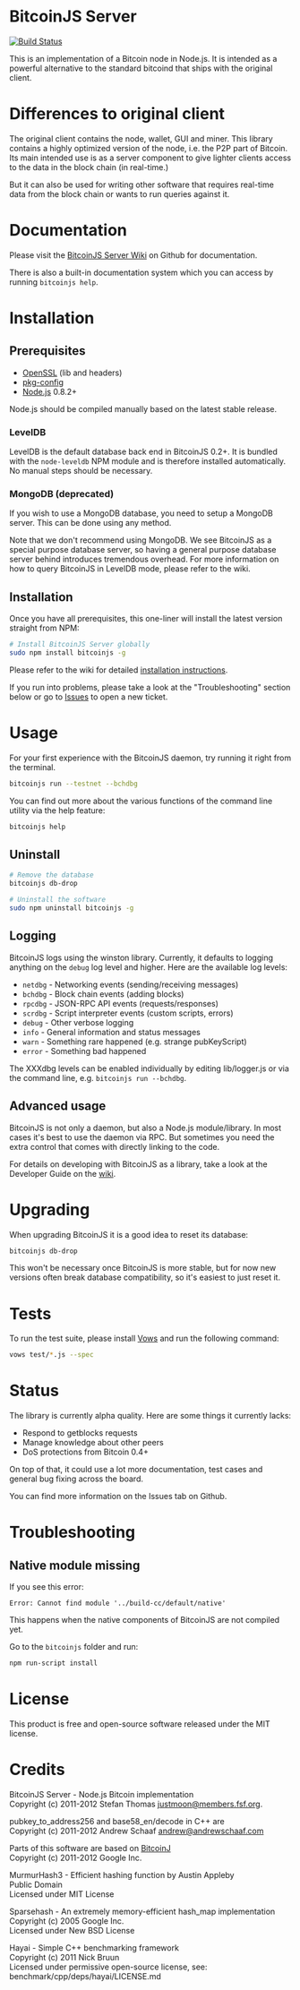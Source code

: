 # BitcoinJS Server

[![Build Status](https://secure.travis-ci.org/bitcoinjs/bitcoinjs-server.png?branch=master)](http://travis-ci.org/bitcoinjs/bitcoinjs-server)

This is an implementation of a Bitcoin node in Node.js. It is intended
as a powerful alternative to the standard bitcoind that ships with the
original client.

# Differences to original client

The original client contains the node, wallet, GUI and miner. This
library contains a highly optimized version of the node, i.e. the P2P
part of Bitcoin. Its main intended use is as a server component to
give lighter clients access to the data in the block chain (in
real-time.)

But it can also be used for writing other software that
requires real-time data from the block chain or wants to run queries
against it.


# Documentation

Please visit the [BitcoinJS Server
Wiki](https://github.com/bitcoinjs/bitcoinjs-server/wiki) on Github
for documentation.

There is also a built-in documentation system which you can access by
running `bitcoinjs help`.


# Installation

## Prerequisites

* [OpenSSL](http://www.openssl.org/) (lib and headers)
* [pkg-config](http://www.freedesktop.org/wiki/Software/pkg-config)
* [Node.js](https://github.com/joyent/node) 0.8.2+

Node.js should be compiled manually based on the latest stable
release.

### LevelDB

LevelDB is the default database back end in BitcoinJS 0.2+. It is
bundled with the `node-leveldb` NPM module and is therefore installed
automatically. No manual steps should be necessary.

### MongoDB (deprecated)

If you wish to use a MongoDB database, you need to setup a MongoDB
server. This can be done using any method.

Note that we don't recommend using MongoDB. We see BitcoinJS as a
special purpose database server, so having a general purpose database
server behind introduces tremendous overhead. For more information on
how to query BitcoinJS in LevelDB mode, please refer to the wiki.


## Installation

Once you have all prerequisites, this one-liner will install the
latest version straight from NPM:

``` sh
# Install BitcoinJS Server globally
sudo npm install bitcoinjs -g
```

Please refer to the wiki for detailed [installation
instructions](https://github.com/bitcoinjs/bitcoinjs-server/wiki/Installation).

If you run into problems, please take a look at the "Troubleshooting"
section below or go to
[Issues](https://github.com/bitcoinjs/bitcoinjs-server/issues) to open
a new ticket.

# Usage

For your first experience with the BitcoinJS daemon, try running it
right from the terminal.

``` sh
bitcoinjs run --testnet --bchdbg
```

You can find out more about the various functions of the command line
utility via the help feature:

``` sh
bitcoinjs help
```


## Uninstall

``` sh
# Remove the database
bitcoinjs db-drop

# Uninstall the software
sudo npm uninstall bitcoinjs -g
```


## Logging

BitcoinJS logs using the winston library. Currently, it
defaults to logging anything on the `debug` log level and higher. Here
are the available log levels:

- `netdbg` - Networking events (sending/receiving messages)
- `bchdbg` - Block chain events (adding blocks)
- `rpcdbg` - JSON-RPC API events (requests/responses)
- `scrdbg` - Script interpreter events (custom scripts, errors)
- `debug` - Other verbose logging
- `info` - General information and status messages
- `warn` - Something rare happened (e.g. strange pubKeyScript)
- `error` - Something bad happened

The XXXdbg levels can be enabled individually by editing
lib/logger.js or via the command line, e.g. `bitcoinjs run --bchdbg`.


## Advanced usage

BitcoinJS is not only a daemon, but also a Node.js
module/library. In most cases it's best to use the daemon via RPC. But
sometimes you need the extra control that comes with directly linking
to the code.

For details on developing with BitcoinJS as a library, take a
look at the Developer Guide on the
[wiki](https://github.com/bitcoinjs/bitcoinjs-server/wiki).


# Upgrading

When upgrading BitcoinJS it is a good idea to reset its
database:

``` sh
bitcoinjs db-drop
```

This won't be necessary once BitcoinJS is more stable, but for
now new versions often break database compatibility, so it's easiest
to just reset it.


# Tests

To run the test suite, please install [Vows](http://vowsjs.org) and
run the following command:

``` sh
vows test/*.js --spec
```

# Status

The library is currently alpha quality. Here are some things it
currently lacks:

- Respond to getblocks requests
- Manage knowledge about other peers
- DoS protections from Bitcoin 0.4+

On top of that, it could use a lot more documentation, test
cases and general bug fixing across the board.

You can find more information on the Issues tab on Github.

# Troubleshooting

## Native module missing

If you see this error:

    Error: Cannot find module '../build-cc/default/native'

This happens when the native components of BitcoinJS are not compiled
yet.

Go to the `bitcoinjs` folder and run:

``` sh
npm run-script install
```

# License

This product is free and open-source software released under the MIT
license.

# Credits

BitcoinJS Server - Node.js Bitcoin implementation<br>
Copyright (c) 2011-2012 Stefan Thomas <justmoon@members.fsf.org>.

pubkey_to_address256 and base58_en/decode in C++ are<br>
Copyright (c) 2011-2012 Andrew Schaaf <andrew@andrewschaaf.com>

Parts of this software are based on [BitcoinJ](http://code.google.com/p/bitcoinj/)<br>
Copyright (c) 2011-2012 Google Inc.

MurmurHash3 - Efficient hashing function by Austin Appleby<br>
Public Domain<br>
Licensed under MIT License

Sparsehash - An extremely memory-efficient hash_map implementation<br>
Copyright (c) 2005 Google Inc.<br>
Licensed under New BSD License

Hayai - Simple C++ benchmarking framework<br>
Copyright (c) 2011 Nick Bruun<br>
Licensed under permissive open-source license, see:<br>
benchmark/cpp/deps/hayai/LICENSE.md